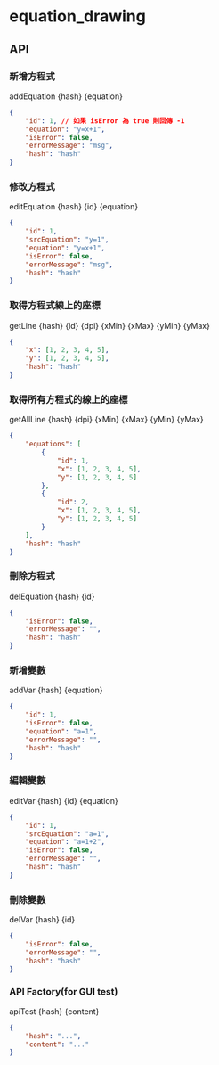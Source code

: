 # equation_drawing

## API

### 新增方程式

addEquation {hash} {equation}

```json
{
    "id": 1, // 如果 isError 為 true 則回傳 -1
    "equation": "y=x+1",
    "isError": false,
    "errorMessage": "msg",
    "hash": "hash"
}
```

### 修改方程式

editEquation {hash} {id} {equation}

```json
{
    "id": 1,
    "srcEquation": "y=1",
    "equation": "y=x+1",
    "isError": false,
    "errorMessage": "msg",
    "hash": "hash"
}
```

### 取得方程式線上的座標

getLine {hash} {id} {dpi} {xMin} {xMax} {yMin} {yMax}

```json
{
    "x": [1, 2, 3, 4, 5],
    "y": [1, 2, 3, 4, 5],
    "hash": "hash"
}
```

### 取得所有方程式的線上的座標

getAllLine {hash} {dpi} {xMin} {xMax} {yMin} {yMax}

```json
{
    "equations": [
        {
            "id": 1,
            "x": [1, 2, 3, 4, 5],
            "y": [1, 2, 3, 4, 5]
        },
        {
            "id": 2,
            "x": [1, 2, 3, 4, 5],
            "y": [1, 2, 3, 4, 5]
        }
    ],
    "hash": "hash"
}
```

### 刪除方程式

delEquation {hash} {id}

```json
{
    "isError": false,
    "errorMessage": "",
    "hash": "hash"
}
```

### 新增變數

addVar {hash} {equation}

```json
{
    "id": 1,
    "isError": false,
    "equation": "a=1",
    "errorMessage": "",
    "hash": "hash"
}
```

### 編輯變數

editVar {hash} {id} {equation}

```json
{
    "id": 1,
    "srcEquation": "a=1",
    "equation": "a=1+2",
    "isError": false,
    "errorMessage": "",
    "hash": "hash"
}
```

### 刪除變數

delVar {hash} {id}

```json
{
    "isError": false,
    "errorMessage": "",
    "hash": "hash"
}
```

### API Factory(for GUI test)

apiTest {hash} {content}

```json
{
    "hash": "...",
    "content": "..."
}
```
